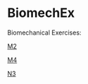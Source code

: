 BiomechEx
=========

Biomechanical Exercises:

[M2](http://nbviewer.ipython.org/github/ojon/BiomechEx/blob/master/M2.ipynb)

[M4](http://nbviewer.ipython.org/github/ojon/BiomechEx/blob/master/M4.ipynb)

[N3](http://nbviewer.ipython.org/github/ojon/BiomechEx/blob/master/N3.ipynb)
